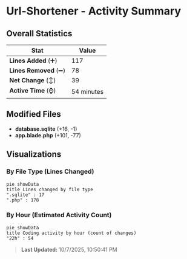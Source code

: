 # Url-Shortener - Activity Summary 

## Overall Statistics

| Stat                   | Value                                                             |
| ---------------------- | ----------------------------------------------------------------- |
| **Lines Added** (➕)   | 117                                          |
| **Lines Removed** (➖) | 78                                        |
| **Net Change** (↕)    | 39                |
| **Active Time** (⌚)   | 54 minutes |


## Modified Files
- **database.sqlite** (+16, -1)
- **app.blade.php** (+101, -77)

## Visualizations

### By File Type (Lines Changed)

```mermaid
pie showData
title Lines changed by file type
".sqlite" : 17
".php" : 178
```

### By Hour (Estimated Activity Count)

```mermaid
pie showData
title Coding activity by hour (count of changes)
"22h" : 54
```


> **Last Updated:** 10/7/2025, 10:50:41 PM
